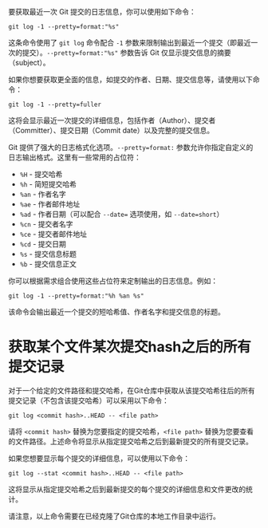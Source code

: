 要获取最近一次 Git 提交的日志信息，你可以使用如下命令：

```shell
git log -1 --pretty=format:"%s"
```

这条命令使用了 `git log` 命令配合 `-1` 参数来限制输出到最近一个提交（即最近一次的提交）。`--pretty=format:"%s"` 参数告诉
Git 仅显示提交信息的摘要（subject）。

如果你想要获取更全面的信息，如提交的作者、日期、提交信息等，请使用以下命令：

```shell
git log -1 --pretty=fuller
```

这将会显示最近一次提交的详细信息，包括作者（Author）、提交者（Committer）、提交日期（Commit date）以及完整的提交信息。

Git 提供了强大的日志格式化选项。`--pretty=format:` 参数允许你指定自定义的日志输出格式。这里有一些常用的占位符：

- `%H` - 提交哈希
- `%h` - 简短提交哈希
- `%an` - 作者名字
- `%ae` - 作者邮件地址
- `%ad` - 作者日期（可以配合 `--date=` 选项使用，如 `--date=short`）
- `%cn` - 提交者名字
- `%ce` - 提交者邮件地址
- `%cd` - 提交日期
- `%s` - 提交信息标题
- `%b` - 提交信息正文

你可以根据需求组合使用这些占位符来定制输出的日志信息。例如：

```shell
git log -1 --pretty=format:"%h %an %s"
```

该命令会输出最近一个提交的短哈希值、作者名字和提交信息的标题。

# 获取某个文件某次提交hash之后的所有提交记录
对于一个给定的文件路径和提交哈希，在Git仓库中获取从该提交哈希往后的所有提交记录（不包含该提交哈希）可以采用以下命令：

```shell
git log <commit hash>..HEAD -- <file path>
```
请将 `<commit hash>` 替换为您要指定的提交哈希，`<file path>` 替换为您要查看的文件路径。上述命令将显示从指定提交哈希之后到最新提交的所有提交记录。

如果您想要显示每个提交的详细信息，可以使用以下命令：

```shell
git log --stat <commit hash>..HEAD -- <file path>
```

这将显示从指定提交哈希之后到最新提交的每个提交的详细信息和文件更改的统计。

请注意，以上命令需要在已经克隆了Git仓库的本地工作目录中运行。
